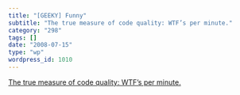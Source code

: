 ```yaml
---
title: "[GEEKY] Funny"
subtitle: "The true measure of code quality: WTF’s per minute."
category: "298"
tags: []
date: "2008-07-15"
type: "wp"
wordpress_id: 1010
---
```

[The true measure of code quality: WTF’s per minute.](http://www.osnews.com/story/19266/WTFs_m)
